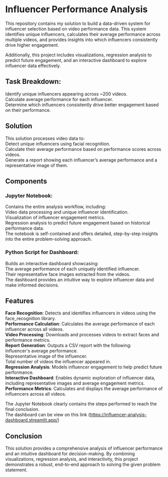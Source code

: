 # Influencer Performance Analysis
This repository contains my solution to build a data-driven system for influencer selection based on video performance data. This system identifies unique influencers, calculates their average performance across multiple videos, and provides insights into which influencers consistently drive higher engagement.

Additionally, this project includes visualizations, regression analysis to predict future engagement, and an interactive dashboard to explore influencer data effectively.

## Task Breakdown:
Identify unique influencers appearing across ~200 videos.     
Calculate average performance for each influencer.      
Determine which influencers consistently drive better engagement based on their performance.

## Solution
This solution processes video data to:     
Detect unique influencers using facial recognition.     
Calculate their average performance based on performance scores across videos.      
Generate a report showing each influencer’s average performance and a representative image of them.

## Components
### Jupyter Notebook:

Contains the entire analysis workflow, including:    
Video data processing and unique influencer identification.    
Visualization of influencer engagement metrics.     
Regression analysis to predict future engagement based on historical performance data.     
The notebook is self-contained and offers detailed, step-by-step insights into the entire problem-solving approach.      

### Python Script for Dashboard:

Builds an interactive dashboard showcasing:     
The average performance of each uniquely identified influencer.     
Their representative face images extracted from the videos.      
The dashboard provides an intuitive way to explore influencer data and make informed decisions.     


## Features
__Face Recognition__: Detects and identifies influencers in videos using the face_recognition library.    
__Performance Calculation__: Calculates the average performance of each influencer across all videos.     
__Video Processing__: Downloads and processes videos to extract faces and performance metrics.      
__Report Generation__: Outputs a CSV report with the following:     
Influencer's average performance.     
Representative image of the influencer.     
Total number of videos the influencer appeared in.    
__Regression Analysis__: Models influencer engagement to help predict future performance.      
__Interactive Dashboard__: Enables dynamic exploration of influencer data, including representative images and average engagement metrics.     
__Performance Metrics__: Calculates and displays the average performance of influencers across all videos.    

The Jupyter Notebook clearly contains the steps performed to reach the final conclusion.   
The dashboard can be view on this link (https://influencer-analysis-dashboard.streamlit.app/)
## Conclusion
This solution provides a comprehensive analysis of influencer performance and an intuitive dashboard for decision-making. By combining visualizations, regression analysis, and interactivity, this project demonstrates a robust, end-to-end approach to solving the given problem statement.

